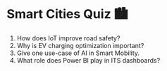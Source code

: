 
# Smart Cities Quiz 🏙️

1. How does IoT improve road safety?  
2. Why is EV charging optimization important?  
3. Give one use-case of AI in Smart Mobility.  
4. What role does Power BI play in ITS dashboards?  
